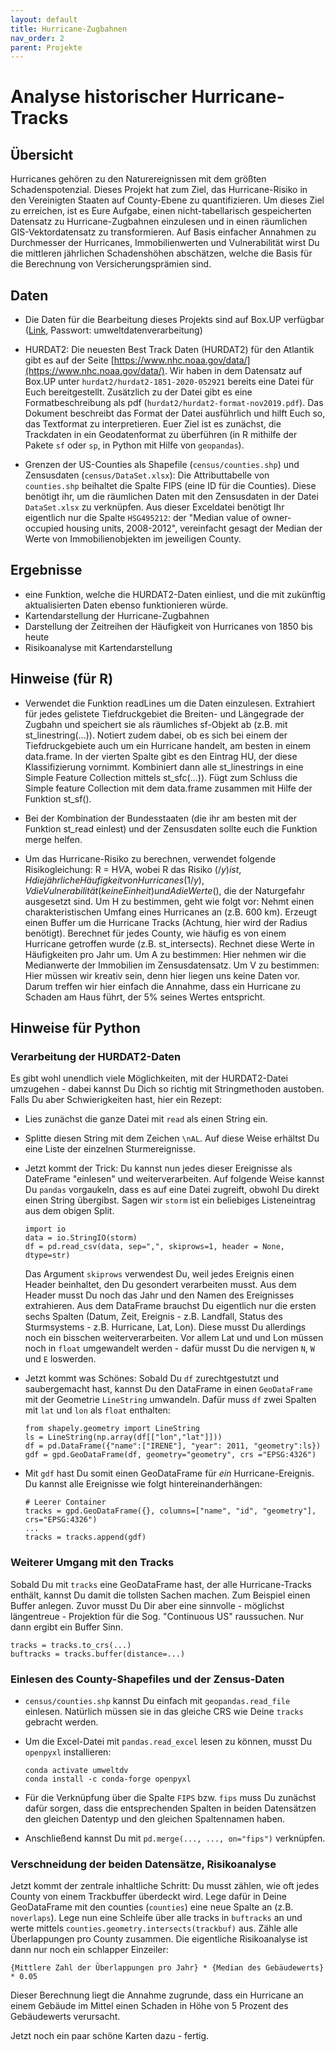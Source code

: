 ```yaml
---
layout: default
title: Hurricane-Zugbahnen
nav_order: 2
parent: Projekte
---
```


# Analyse historischer Hurricane-Tracks

## Übersicht

Hurricanes gehören zu den Naturereignissen mit dem größten Schadenspotenzial. Dieses Projekt hat zum Ziel, das Hurricane-Risiko in den Vereinigten Staaten auf County-Ebene zu quantifizieren. Um dieses Ziel zu erreichen, ist es Eure Aufgabe, einen nicht-tabellarisch gespeicherten Datensatz zu Hurricane-Zugbahnen einzulesen und in einen räumlichen GIS-Vektordatensatz zu transformieren. Auf Basis einfacher Annahmen zu Durchmesser der Hurricanes, Immobilienwerten und Vulnerabilität wirst Du die mittleren jährlichen Schadenshöhen abschätzen, welche die Basis für die Berechnung von Versicherungsprämien sind. 

## Daten

- Die Daten für die Bearbeitung dieses Projekts sind auf Box.UP verfügbar ([Link](https://boxup.uni-potsdam.de/s/WgoamrJjWBt6KAj), Passwort: umweltdatenverarbeitung)
- HURDAT2: Die neuesten Best Track Daten (HURDAT2) für den Atlantik gibt es auf der Seite [https://www.nhc.noaa.gov/data/](https://www.nhc.noaa.gov/data/). Wir haben in dem Datensatz auf Box.UP unter `hurdat2/hurdat2-1851-2020-052921` bereits eine Datei für Euch bereitgestellt. Zusätzlich zu der Datei gibt es eine Formatbeschreibung als pdf (`hurdat2/hurdat2-format-nov2019.pdf`). Das Dokument beschreibt das Format der Datei ausführlich und hilft Euch so, das Textformat zu interpretieren. Euer Ziel ist es zunächst, die Trackdaten in ein Geodatenformat zu überführen (in R mithilfe der Pakete `sf` oder `sp`, in Python mit Hilfe von `geopandas`).

- Grenzen der US-Counties als Shapefile (`census/counties.shp`) und Zensusdaten (`census/DataSet.xlsx`): Die Attributtabelle von `counties.shp` beihaltet die Spalte FIPS (eine ID für die Counties). Diese benötigt ihr, um die räumlichen Daten mit den Zensusdaten in der Datei `DataSet.xlsx` zu verknüpfen. Aus dieser Exceldatei benötigt Ihr eigentlich nur die Spalte `HSG495212`: der "Median value of owner-occupied housing units, 2008-2012", vereinfacht gesagt der Median der Werte von Immobilienobjekten im jeweiligen County. 

## Ergebnisse

- eine Funktion, welche die HURDAT2-Daten einliest, und die mit zukünftig aktualisierten Daten ebenso funktionieren würde.
- Kartendarstellung der Hurricane-Zugbahnen
- Darstellung der Zeitreihen der Häufigkeit von Hurricanes von 1850 bis heute
- Risikoanalyse mit Kartendarstellung

## Hinweise (für R)

- Verwendet die Funktion readLines um die Daten einzulesen. Extrahiert für jedes gelistete Tiefdruckgebiet die Breiten- und Längegrade der Zugbahn und speichert sie als räumliches sf-Objekt ab (z.B. mit st_linestring(...)). Notiert zudem dabei, ob es sich bei einem der Tiefdruckgebiete auch um ein Hurricane handelt, am besten in einem data.frame. In der vierten Spalte gibt es den Eintrag HU, der diese Klassifizierung vornimmt. Kombiniert dann alle st_linestrings in eine Simple Feature Collection mittels st_sfc(...)). Fügt zum Schluss die Simple feature Collection mit dem data.frame zusammen mit Hilfe der Funktion st_sf().

- Bei der Kombination der Bundesstaaten (die ihr am besten mit der Funktion st_read einlest) und der Zensusdaten sollte euch die Funktion merge helfen.

- Um das Hurricane-Risiko zu berechnen, verwendet folgende Risikogleichung: R = H*V*A, wobei R das Risiko ($/y) ist, H die jährliche Häufigkeit von Hurricanes (1/y), V die Vulnerabilität (keine Einheit) und A die Werte ($), die der Naturgefahr ausgesetzt sind. Um H zu bestimmen, geht wie folgt vor: Nehmt einen charakteristischen Umfang eines Hurricanes an (z.B. 600 km). Erzeugt einen Buffer um die Hurricane Tracks (Achtung, hier wird der Radius benötigt). Berechnet für jedes County, wie häufig es von einem Hurricane getroffen wurde (z.B. st_intersects). Rechnet diese Werte in Häufigkeiten pro Jahr um. Um A zu bestimmen: Hier nehmen wir die Medianwerte der Immobilien im Zensusdatensatz. Um V zu bestimmen: Hier müssen wir kreativ sein, denn hier liegen uns keine Daten vor. Darum treffen wir hier einfach die Annahme, dass ein Hurricane zu Schaden am Haus führt, der 5% seines Wertes entspricht.  

## Hinweise für Python

### Verarbeitung der HURDAT2-Daten

Es gibt wohl unendlich viele Möglichkeiten, mit der HURDAT2-Datei umzugehen - dabei kannst Du Dich so richtig mit Stringmethoden austoben. Falls Du aber Schwierigkeiten hast, hier ein Rezept:

- Lies zunächst die ganze Datei mit `read` als einen String ein.
- Splitte diesen String mit dem Zeichen `\nAL`. Auf diese Weise erhältst Du eine Liste der einzelnen Sturmereignisse.
- Jetzt kommt der Trick: Du kannst nun jedes dieser Ereignisse als DateFrame "einlesen" und weiterverarbeiten. Auf folgende Weise kannst Du `pandas` vorgaukeln, 
  dass es auf eine Datei zugreift, obwohl Du direkt einen String übergibst. Sagen wir `storm` ist ein beliebiges Listeneintrag aus dem obigen Split. 

  ```
  import io
  data = io.StringIO(storm)
  df = pd.read_csv(data, sep=",", skiprows=1, header = None, dtype=str)
  ```

  Das Argument `skiprows` verwendest Du, weil jedes Ereignis einen Header beinhaltet, den Du gesondert verarbeiten musst. Aus dem Header musst Du noch das Jahr und den Namen des Ereignisses
  extrahieren. Aus dem DataFrame brauchst Du eigentlich nur die ersten sechs Spalten (Datum, Zeit, Ereignis - z.B. Landfall, Status des Sturmsystems - z.B. Hurricane, Lat, Lon). Diese musst Du
  allerdings noch ein bisschen weiterverarbeiten. Vor allem Lat und und Lon müssen noch in `float` umgewandelt werden - dafür musst Du die nervigen `N`, `W` und `E` loswerden.
- Jetzt kommt was Schönes: Sobald Du `df` zurechtgestutzt und saubergemacht hast, kannst Du den DataFrame in einen `GeoDataFrame` mit der Geometrie `LineString` umwandeln. 
  Dafür muss `df` zwei Spalten mit `lat` und `lon` als `float` enthalten:
  
  ```
  from shapely.geometry import LineString
  ls = LineString(np.array(df[["lon","lat"]]))
  df = pd.DataFrame({"name":["IRENE"], "year": 2011, "geometry":ls})
  gdf = gpd.GeoDataFrame(df, geometry="geometry", crs ="EPSG:4326")
  ```
	
- Mit `gdf` hast Du somit einen GeoDataFrame für *ein* Hurricane-Ereignis. Du kannst alle Ereignisse wie folgt hintereinanderhängen:
  
  ```
  # Leerer Container
  tracks = gpd.GeoDataFrame({}, columns=["name", "id", "geometry"], crs="EPSG:4326")
  ...
  tracks = tracks.append(gdf)
  ```
  
### Weiterer Umgang mit den Tracks

Sobald Du mit `tracks` eine GeoDataFrame hast, der alle Hurricane-Tracks enthält, kannst Du damit die tollsten Sachen machen. Zum Beispiel einen Buffer anlegen. Zuvor musst Du Dir aber 
eine sinnvolle - möglichst längentreue - Projektion für die Sog. "Continuous US" raussuchen. Nur dann ergibt ein Buffer Sinn.

  ```
  tracks = tracks.to_crs(...)
  buftracks = tracks.buffer(distance=...)
  ``` 

### Einlesen des County-Shapefiles und der Zensus-Daten

- `census/counties.shp` kannst Du einfach mit `geopandas.read_file` einlesen. Natürlich müssen sie in das gleiche CRS wie Deine `tracks` gebracht werden. 

- Um die Excel-Datei mit `pandas.read_excel` lesen zu können, musst Du `openpyxl` installieren:

  ```
  conda activate umweltdv
  conda install -c conda-forge openpyxl
  ``` 
- Für die Verknüpfung über die Spalte `FIPS` bzw. `fips` muss Du zunächst dafür sorgen, dass die entsprechenden Spalten in beiden Datensätzen den gleichen Datentyp und
  den gleichen Spaltennamen haben. 
- Anschließend kannst Du mit `pd.merge(..., ..., on="fips")` verknüpfen.

### Verschneidung der beiden Datensätze, Risikoanalyse

Jetzt kommt der zentrale inhaltliche Schritt: Du musst zählen, wie oft jedes County von einem Trackbuffer überdeckt wird. Lege dafür in Deine GeoDataFrame mit den counties (`counties`)
eine neue Spalte an (z.B. `noverlaps`). Lege nun eine Schleife über alle tracks in `buftracks` an und werte mittels `counties.geometry.intersects(trackbuf)` aus. Zähle alle Überlappungen pro County zusammen. Die eigentliche Risikoanalyse ist dann nur noch ein schlapper Einzeiler: 

`{Mittlere Zahl der Überlappungen pro Jahr} * {Median des Gebäudewerts} * 0.05`

Dieser Berechnung liegt die Annahme zugrunde, dass ein Hurricane an einem Gebäude im Mittel einen Schaden in Höhe von 5 Prozent des Gebäudewerts verursacht. 

Jetzt noch ein paar schöne Karten dazu - fertig.

 

   

